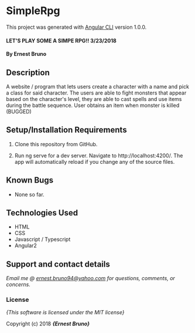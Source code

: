 # SimpleRpg

This project was generated with [Angular CLI](https://github.com/angular/angular-cli) version 1.0.0.

#### LET'S PLAY SOME A SIMPE RPG!! 3/23/2018

#### By **Ernest Bruno**

## Description

A website / program that lets users create a character with a name and pick a class for said character. The users are able to fight monsters that appear based on the character's level, they are able to cast spells and use items during the battle sequence. User obtains an item when monster is killed (BUGGED)


## Setup/Installation Requirements

1. Clone this repository from GitHub.

2. Run ng serve for a dev server. Navigate to http://localhost:4200/. The app will automatically reload if you change any of the source files.

## Known Bugs

* None so far.

## Technologies Used
* HTML
* CSS
* Javascript / Typescript
* Angular2

## Support and contact details

_Email me @ ernest.bruno94@yahoo.com for questions, comments, or concerns._

### License

*{This software is licensed under the MIT license}*

Copyright (c) 2018 **_{Ernest Bruno}_**
